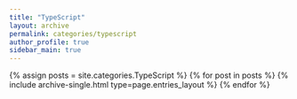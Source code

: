 ```yaml
---
title: "TypeScript"
layout: archive
permalink: categories/typescript
author_profile: true
sidebar_main: true
---
```


{% assign posts = site.categories.TypeScript %}
{% for post in posts %} {% include archive-single.html type=page.entries_layout %} {% endfor %}
